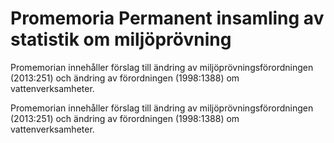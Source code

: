 # Promemoria Permanent insamling av statistik om miljöprövning

Promemorian innehåller förslag till ändring av miljöprövningsförordningen (2013:251) och ändring av förordningen (1998:1388) om vattenverksamheter.

Promemorian innehåller förslag till ändring av miljöprövningsförordningen (2013:251) och ändring av förordningen (1998:1388) om vattenverksamheter.
